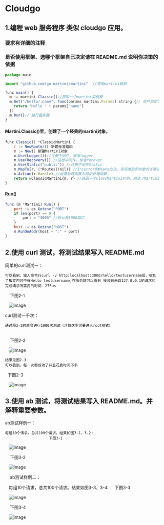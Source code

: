 # Cloudgo
## 1.编程 web 服务程序 类似 cloudgo 应用。
###   要求有详细的注释
###   是否使用框架、选哪个框架自己决定请在 README.md 说明你决策的依据

```javascript
package main

import "github.com/go-martini/martini"  //使用martini框架

func main() {
  m := martini.Classic()//获取一个martini实例释
  m.Get("/hello/:name", func(params martini.Params) string {// 用户自定义路由规则
    return "Hello " + params["name"]
  })
  m.Run()// 运行服务器
}
```

#### Martini.Classic()里，创建了一个经典的martini对象。
```javascript
func Classic() *ClassicMartini { 
    r := NewRouter() 新建标准路由 
    m := New() 新建Martini对象 
    m.Use(Logger())//注册中间件，标准logger 
    m.Use(Recovery()) //注册中间件，标准recover 
    m.Use(Static("public")) //注册中间件Static 
    m.MapTo(r, (*Routes)(nil)) //Injector的Mapto方法，实现类型和对象的关联注入 
    m.Action(r.Handle) //设置处理函数为路由处理函数 
    return &ClassicMartini{m, r} //返回一个ClassMartini实例，继承了Martini的结构， 提升了martini以及Router的相关方法 
}
```

#### Run()
```javascript
func (m *Martini) Run() {
    port := os.Getenv("PORT")
	if len(port) == 0 {
		port = "3000" //默认是3000端口
	}
	host := os.Getenv("HOST")
	m.RunOnAddr(host + ":" + port)
}
```

## 2.使用 curl 测试，将测试结果写入 README.md

简单的curl测试一：

    可以看到，输入命令行curl -v http:localhost:3000/hello/testusername后，收到了报文内容中有Hello testusername,在服务端可以看到 接收到来自127.0.0.1的请求和完成请求所需要的时间：275us
    					下图2-1
					
    ![image](https://github.com/YlingMA/Cloudgo/raw/master/image/图2-1.png)
    
curl测试一千次：

    通过图2-2的命令进行1000次测试（注意这里需要进入root模式）
    
    					下图2-2
					
     ![image](https://github.com/YlingMA/Cloudgo/raw/master/image/图2-2.png)
     
    结果见图2-3：
    可以看到，每一次都成功了并且花费时间不多
    					下图2-3
					
     ![image](https://github.com/YlingMA/Cloudgo/raw/master/image/图2-3.png)

## 3.使用 ab 测试，将测试结果写入 README.md。并解释重要参数。
ab测试样例一：

    每组10个请求，总共100个请求。结果如图3-1，3-2：
    					下图3-1
					
     ![image](https://github.com/YlingMA/Cloudgo/raw/master/image/图3-1.png)
     
     					下图3-2
					
     ![image](https://github.com/YlingMA/Cloudgo/raw/master/image/图3-2.png)

    
ab测试样例二：

    每组10个请求，总共100个请求。结果如图3-3，3-4.
    					下图3-3
					
     ![image](https://github.com/YlingMA/Cloudgo/raw/master/image/图3-3.png)
     
    					下图3-4
					
     ![image](https://github.com/YlingMA/Cloudgo/raw/master/image/图3-4.png)
     
